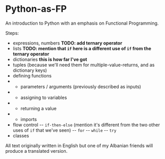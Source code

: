 # Python-as-FP
An introduction to Python with an emphasis on Functional Programming.

Steps:

- expressions, numbers **TODO: add ternary operator**
- lists **TODO: mention that `if` here is a different use of `if` from the ternary operator**
- dictionaries **this is how far I've got**
- tuples (because we'll need them for multiple-value-returns, and as dictionary keys)
- defining functions
- - parameters / arguments (previously described as inputs)
- - assigning to variables
- - returning a value
- - imports
- flow control
-- `if-then-else` (mention it's different from the two other uses of `if` that we've seen)
-- `for`
-- `while`
-- `try`
- classes

All text originally written in English but one of my Albanian friends
will produce a translated version.

